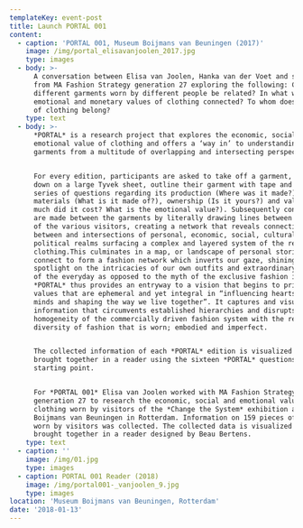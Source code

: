 ```yaml
---
templateKey: event-post
title: Launch PORTAL 001
content:
  - caption: 'PORTAL 001, Museum Boijmans van Beuningen (2017)'
    image: /img/portal_elisavanjoolen_2017.jpg
    type: images
  - body: >-
      A conversation between Elisa van Joolen, Hanka van der Voet and students
      from MA Fashion Strategy generation 27 exploring the following: Could
      different garments worn by different people be related? In what ways are
      emotional and monetary values of clothing connected? To whom does a piece
      of clothing belong?
    type: text
  - body: >-
      *PORTAL* is a research project that explores the economic, social and
      emotional value of clothing and offers a ‘way in’ to understanding
      garments from a multitude of overlapping and intersecting perspectives.


      For every edition, participants are asked to take off a garment, lay it
      down on a large Tyvek sheet, outline their garment with tape and answer a
      series of questions regarding its production (Where was it made?),
      materials (What is it made of?), ownership (Is it yours?) and value (How
      much did it cost? What is the emotional value?). Subsequently connections
      are made between the garments by literally drawing lines between the items
      of the various visitors, creating a network that reveals connections
      between and intersections of personal, economic, social, cultural and
      political realms surfacing a complex and layered system of the reality of
      clothing.This culminates in a map, or landscape of personal stories that
      connect to form a fashion network which inverts our gaze, shining a
      spotlight on the intricacies of our own outfits and extraordinary aspects
      of the everyday as opposed to the myth of the exclusive fashion image.
      *PORTAL* thus provides an entryway to a vision that begins to prioritise
      values that are ephemeral and yet integral in “influencing hearts and
      minds and shaping the way we live together”. It captures and visualises
      information that circumvents established hierarchies and disrupts the
      homogeneity of the commercially driven fashion system with the refreshing
      diversity of fashion that is worn; embodied and imperfect.


      The collected information of each *PORTAL* edition is visualized and
      brought together in a reader using the sixteen *PORTAL* questions as a
      starting point.


      For *PORTAL 001* Elisa van Joolen worked with MA Fashion Strategy students
      generation 27 to research the economic, social and emotional value of
      clothing worn by visitors of the *Change the System* exhibition at Museum
      Boijmans van Beuningen in Rotterdam. Information on 159 pieces of clothing
      worn by visitors was collected. The collected data is visualized and
      brought together in a reader designed by Beau Bertens.
    type: text
  - caption: ''
    image: /img/01.jpg
    type: images
  - caption: PORTAL 001 Reader (2018)
    image: /img/portal001-_vanjoolen_9.jpg
    type: images
location: 'Museum Boijmans van Beuningen, Rotterdam'
date: '2018-01-13'
---
```


